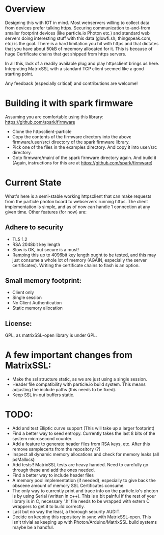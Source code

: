# Overview
Designing this with IOT in mind. Most webservers willing to collect data from
devices prefer talking https. Securing communication to-and-from smaller
footprint devices (like particle.io Photon etc.) and standard web servers doing
interesting stuff with this data (glowfi.sh, thingspeak.com, etc) is the goal.
There is a hard limitation you hit with https and that dictates that you have
about 50kB of meemory allocated for it. This is because of huge
Certificate chains that get shipped from https servers.

In all this, lack of a readily available plug and play httpsclient brings us
here. Integrating MatrixSSL with a standard TCP client seemed like a good
starting point.

Any feedback (especially critical) and contributions are welcome!

# Building it with spark firmware

Assuming you are comfortable using this library: https://github.com/spark/firmware
- Clone the httpsclient-particle
- Copy the contents of the firmware directory into the above firmware/user/src/ directory of the spark firmware library.
- Pick one of the files in the examples directory. And copy it into user/src directory.
- Goto firmware/main/ of the spark firmware directory again. And build it (Again, instructions for this are at https://github.com/spark/firmware)

# Current State
What's here is a semi-stable working httpsclient that can make requests from
the particle photon board to webservers running https. The client
implementation is simple, and as of now can handle 1 connection at any given
time. Other features (for now) are:

## Adhere to security
- TLS 1.2
- RSA 2048bit key length
- Slow is OK, but secure is a must!
- Ramping this up to 4096bit key length ought to be tested, and this may just
  consume a whole lot of memory (AGAIN, especially the server certificates).
  Writing the certificate chains to flash is an option.

## Small memory footprint:
- Client only
- Single session
- No Client Authentication
- Static memory allocation

## License:
GPL, as matrixSSL-open library is under GPL.

# A few important changes from MatrixSSL:
- Make the ssl structure static, as we are just using a single session.
- Header file compatibility with particle.io build system. This means
  adjusting the include paths (this needs to be fixed).
- Keep SSL in-out buffers static.

# TODO:
- Add and test Elliptic curve support (This will take up a larger footprint)
- Find a better way to seed entropy. Currently takes the last 8 bits of the
  system microsecond counter.
- Add a feature to generate header files from RSA keys, etc. After this remove
  samplecerts from the repository (?)
- Inspect all dynamic memory allocations and check for memory leaks (all psMallocs)
- Add tests!! MatrixSSL tests are heavy handed. Need to carefully go through these
  and add the ones needed.
- Find a better way to include header files
- A memory pool implementation (if needed), especially to give back the obscene
  amount of memory SSL Certificates consume.
- The only way to currently print and trace info on the particle.io's photon is
  by using Serial (written in c++). This is a bit painful if the rest of your
  library is in C, necessary '.h' file needs to be wrapped with extern C
  wrappers to get it to build correctly.
- Last but no way the least, a thorough security AUDIT.
- Decide on keeping this repository in sync with MatrixSSL-open. This isn't
  trivial as keeping up with Photon/Arduino/MatrixSSL build systems maybe be a
  handful.
